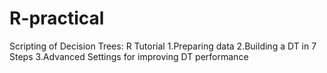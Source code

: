 # R-practical
Scripting of Decision Trees:
R Tutorial
    1.Preparing data
    2.Building a DT in 7 Steps
    3.Advanced Settings for improving DT performance 

